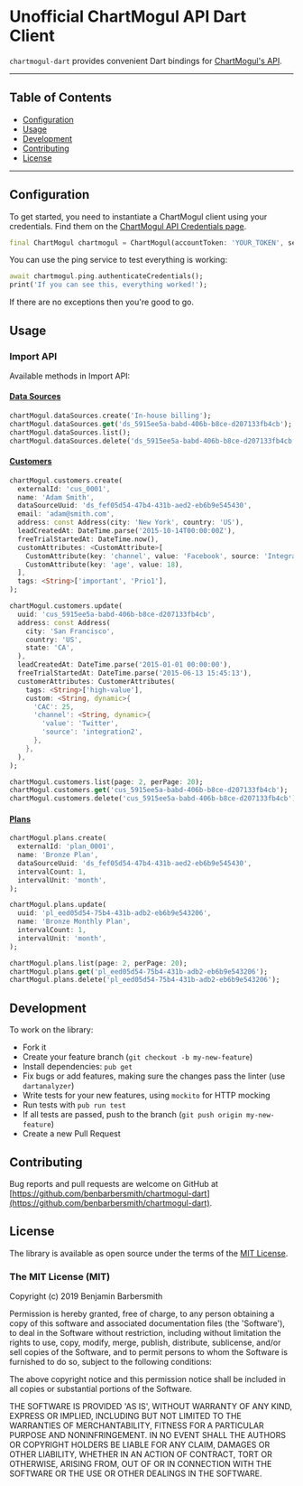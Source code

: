 # Unofficial ChartMogul API Dart Client

`chartmogul-dart` provides convenient Dart bindings for [ChartMogul's API](https://dev.chartmogul.com).

----

## Table of Contents

* [Configuration](#configuration)
* [Usage](#usage)
* [Development](#development)
* [Contributing](#contributing)
* [License](#license)

----

## Configuration

To get started, you need to instantiate a ChartMogul client using your credentials. Find them on the [ChartMogul API Credentials page](https://app.chartmogul.com/#/admin/api).

```dart
final ChartMogul chartmogul = ChartMogul(accountToken: 'YOUR_TOKEN', secretKey: 'YOUR_KEY');
```

You can use the ping service to test everything is working:

```dart
await chartmogul.ping.authenticateCredentials();
print('If you can see this, everything worked!');
```

If there are no exceptions then you're good to go.

## Usage

### Import API

Available methods in Import API:

#### [Data Sources](https://dev.chartmogul.com/docs/data-sources)

```dart
chartMogul.dataSources.create('In-house billing');
chartMogul.dataSources.get('ds_5915ee5a-babd-406b-b8ce-d207133fb4cb');
chartMogul.dataSources.list();
chartMogul.dataSources.delete('ds_5915ee5a-babd-406b-b8ce-d207133fb4cb');
```

#### [Customers](https://dev.chartmogul.com/docs/customers)

```dart
chartMogul.customers.create(
  externalId: 'cus_0001',
  name: 'Adam Smith',
  dataSourceUuid: 'ds_fef05d54-47b4-431b-aed2-eb6b9e545430',
  email: 'adam@smith.com',
  address: const Address(city: 'New York', country: 'US'),
  leadCreatedAt: DateTime.parse('2015-10-14T00:00:00Z'),
  freeTrialStartedAt: DateTime.now(),
  customAttributes: <CustomAttribute>[
    CustomAttribute(key: 'channel', value: 'Facebook', source: 'Integration'),
    CustomAttribute(key: 'age', value: 18),
  ],
  tags: <String>['important', 'Prio1'],
);

chartMogul.customers.update(
  uuid: 'cus_5915ee5a-babd-406b-b8ce-d207133fb4cb',
  address: const Address(
    city: 'San Francisco',
    country: 'US',
    state: 'CA',
  ),
  leadCreatedAt: DateTime.parse('2015-01-01 00:00:00'),
  freeTrialStartedAt: DateTime.parse('2015-06-13 15:45:13'),
  customerAttributes: CustomerAttributes(
    tags: <String>['high-value'],
    custom: <String, dynamic>{
      'CAC': 25,
      'channel': <String, dynamic>{
        'value': 'Twitter',
        'source': 'integration2',
      },
    },
  ),
);

chartMogul.customers.list(page: 2, perPage: 20);
chartMogul.customers.get('cus_5915ee5a-babd-406b-b8ce-d207133fb4cb');
chartMogul.customers.delete('cus_5915ee5a-babd-406b-b8ce-d207133fb4cb');
```


#### [Plans](https://dev.chartmogul.com/docs/plans)

```dart
chartMogul.plans.create(
  externalId: 'plan_0001',
  name: 'Bronze Plan',
  dataSourceUuid: 'ds_fef05d54-47b4-431b-aed2-eb6b9e545430',
  intervalCount: 1,
  intervalUnit: 'month',
);

chartMogul.plans.update(
  uuid: 'pl_eed05d54-75b4-431b-adb2-eb6b9e543206',
  name: 'Bronze Monthly Plan',
  intervalCount: 1,
  intervalUnit: 'month',
);

chartMogul.plans.list(page: 2, perPage: 20);
chartMogul.plans.get('pl_eed05d54-75b4-431b-adb2-eb6b9e543206');
chartMogul.plans.delete('pl_eed05d54-75b4-431b-adb2-eb6b9e543206');
```
## Development

To work on the library:

* Fork it
* Create your feature branch (`git checkout -b my-new-feature`)
* Install dependencies: `pub get`
* Fix bugs or add features, making sure the changes pass the linter (use `dartanalyzer`)
* Write tests for your new features, using `mockito` for HTTP mocking
* Run tests with `pub run test`
* If all tests are passed, push to the branch (`git push origin my-new-feature`)
* Create a new Pull Request

## Contributing

Bug reports and pull requests are welcome on GitHub at [https://github.com/benbarbersmith/chartmogul-dart](https://github.com/benbarbersmith/chartmogul-dart).

## License

The library is available as open source under the terms of the [MIT License](http://opensource.org/licenses/MIT).

### The MIT License (MIT)

Copyright (c) 2019 Benjamin Barbersmith

Permission is hereby granted, free of charge, to any person obtaining a copy of this software and associated documentation files (the 'Software'), to deal in the Software without restriction, including without limitation the rights to use, copy, modify, merge, publish, distribute, sublicense, and/or sell copies of the Software, and to permit persons to whom the Software is furnished to do so, subject to the following conditions:

The above copyright notice and this permission notice shall be included in all copies or substantial portions of the Software.

THE SOFTWARE IS PROVIDED 'AS IS', WITHOUT WARRANTY OF ANY KIND, EXPRESS OR IMPLIED, INCLUDING BUT NOT LIMITED TO THE WARRANTIES OF MERCHANTABILITY, FITNESS FOR A PARTICULAR PURPOSE AND NONINFRINGEMENT. IN NO EVENT SHALL THE AUTHORS OR COPYRIGHT HOLDERS BE LIABLE FOR ANY CLAIM, DAMAGES OR OTHER LIABILITY, WHETHER IN AN ACTION OF CONTRACT, TORT OR OTHERWISE, ARISING FROM, OUT OF OR IN CONNECTION WITH THE SOFTWARE OR THE USE OR OTHER DEALINGS IN THE SOFTWARE.
